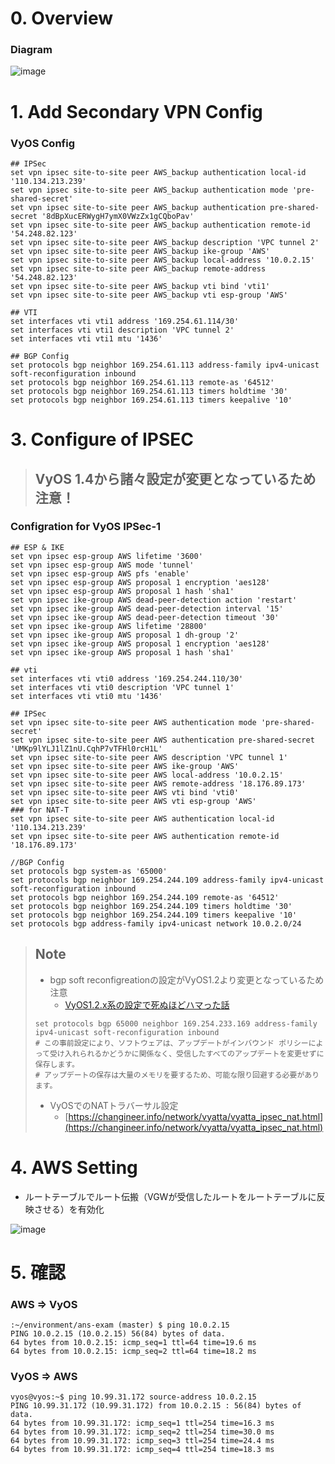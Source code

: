 # 0. Overview
### Diagram
![image](https://user-images.githubusercontent.com/60680996/202897297-814da4e2-1754-4859-bf2c-7f5e8bd9e9cd.png)


# 1. Add Secondary VPN Config
### VyOS Config
```
## IPSec
set vpn ipsec site-to-site peer AWS_backup authentication local-id '110.134.213.239'
set vpn ipsec site-to-site peer AWS_backup authentication mode 'pre-shared-secret'
set vpn ipsec site-to-site peer AWS_backup authentication pre-shared-secret '8dBpXucERWygH7ymX0VWzZx1gCQboPav'
set vpn ipsec site-to-site peer AWS_backup authentication remote-id '54.248.82.123'
set vpn ipsec site-to-site peer AWS_backup description 'VPC tunnel 2'
set vpn ipsec site-to-site peer AWS_backup ike-group 'AWS'
set vpn ipsec site-to-site peer AWS_backup local-address '10.0.2.15'
set vpn ipsec site-to-site peer AWS_backup remote-address '54.248.82.123'
set vpn ipsec site-to-site peer AWS_backup vti bind 'vti1'
set vpn ipsec site-to-site peer AWS_backup vti esp-group 'AWS'

## VTI
set interfaces vti vti1 address '169.254.61.114/30'
set interfaces vti vti1 description 'VPC tunnel 2'
set interfaces vti vti1 mtu '1436'

## BGP Config
set protocols bgp neighbor 169.254.61.113 address-family ipv4-unicast soft-reconfiguration inbound
set protocols bgp neighbor 169.254.61.113 remote-as '64512'
set protocols bgp neighbor 169.254.61.113 timers holdtime '30'
set protocols bgp neighbor 169.254.61.113 timers keepalive '10'
```

# 3. Configure of IPSEC
> ## VyOS 1.4から諸々設定が変更となっているため注意！

### Configration for VyOS IPSec-1
```
## ESP & IKE
set vpn ipsec esp-group AWS lifetime '3600'
set vpn ipsec esp-group AWS mode 'tunnel'
set vpn ipsec esp-group AWS pfs 'enable'
set vpn ipsec esp-group AWS proposal 1 encryption 'aes128'
set vpn ipsec esp-group AWS proposal 1 hash 'sha1'
set vpn ipsec ike-group AWS dead-peer-detection action 'restart'
set vpn ipsec ike-group AWS dead-peer-detection interval '15'
set vpn ipsec ike-group AWS dead-peer-detection timeout '30'
set vpn ipsec ike-group AWS lifetime '28800'
set vpn ipsec ike-group AWS proposal 1 dh-group '2'
set vpn ipsec ike-group AWS proposal 1 encryption 'aes128'
set vpn ipsec ike-group AWS proposal 1 hash 'sha1'

## vti
set interfaces vti vti0 address '169.254.244.110/30'
set interfaces vti vti0 description 'VPC tunnel 1'
set interfaces vti vti0 mtu '1436'

## IPSec
set vpn ipsec site-to-site peer AWS authentication mode 'pre-shared-secret'
set vpn ipsec site-to-site peer AWS authentication pre-shared-secret 'UMKp9lYLJ1lZ1nU.CqhP7vTFHl0rcH1L'
set vpn ipsec site-to-site peer AWS description 'VPC tunnel 1'
set vpn ipsec site-to-site peer AWS ike-group 'AWS'
set vpn ipsec site-to-site peer AWS local-address '10.0.2.15'
set vpn ipsec site-to-site peer AWS remote-address '18.176.89.173'
set vpn ipsec site-to-site peer AWS vti bind 'vti0'
set vpn ipsec site-to-site peer AWS vti esp-group 'AWS'
### for NAT-T
set vpn ipsec site-to-site peer AWS authentication local-id '110.134.213.239'
set vpn ipsec site-to-site peer AWS authentication remote-id '18.176.89.173'

//BGP Config
set protocols bgp system-as '65000'
set protocols bgp neighbor 169.254.244.109 address-family ipv4-unicast soft-reconfiguration inbound
set protocols bgp neighbor 169.254.244.109 remote-as '64512'
set protocols bgp neighbor 169.254.244.109 timers holdtime '30'
set protocols bgp neighbor 169.254.244.109 timers keepalive '10'
set protocols bgp address-family ipv4-unicast network 10.0.2.0/24
```

> ## Note
>  - bgp soft reconfigreationの設定がVyOS1.2より変更となっているため注意
>    - [VyOS1.2.x系の設定で死ぬほどハマった話](https://note.com/tech_share/n/nb2cd20a433fd)
> 
> ```
> set protocols bgp 65000 neighbor 169.254.233.169 address-family ipv4-unicast soft-reconfiguration inbound
> # この事前設定により、ソフトウェアは、アップデートがインバウンド ポリシーによって受け入れられるかどうかに関係なく、受信したすべてのアップデートを変更せずに保存します。 
> # アップデートの保存は大量のメモリを要するため、可能な限り回避する必要があります。
> ```
> - VyOSでのNATトラバーサル設定
>   - [https://changineer.info/network/vyatta/vyatta_ipsec_nat.html](https://changineer.info/network/vyatta/vyatta_ipsec_nat.html)

# 4. AWS Setting
 - ルートテーブルでルート伝搬（VGWが受信したルートをルートテーブルに反映させる）を有効化

![image](https://user-images.githubusercontent.com/60680996/202896260-87468d18-a6ce-4ac7-b0be-c6e9eb1dc114.png)


# 5. 確認
### AWS => VyOS
```
:~/environment/ans-exam (master) $ ping 10.0.2.15
PING 10.0.2.15 (10.0.2.15) 56(84) bytes of data.
64 bytes from 10.0.2.15: icmp_seq=1 ttl=64 time=19.6 ms
64 bytes from 10.0.2.15: icmp_seq=2 ttl=64 time=18.2 ms
```

### VyOS => AWS
```
vyos@vyos:~$ ping 10.99.31.172 source-address 10.0.2.15
PING 10.99.31.172 (10.99.31.172) from 10.0.2.15 : 56(84) bytes of data.
64 bytes from 10.99.31.172: icmp_seq=1 ttl=254 time=16.3 ms
64 bytes from 10.99.31.172: icmp_seq=2 ttl=254 time=30.0 ms
64 bytes from 10.99.31.172: icmp_seq=3 ttl=254 time=24.4 ms
64 bytes from 10.99.31.172: icmp_seq=4 ttl=254 time=18.3 ms
```
